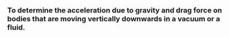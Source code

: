 ### To determine the acceleration due to gravity and drag force on bodies that are moving vertically downwards in a vacuum or a fluid.
